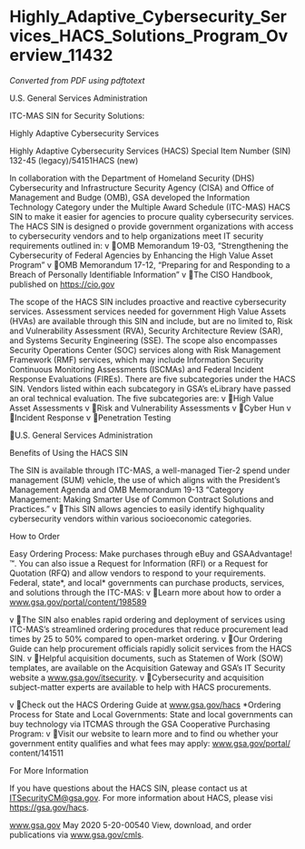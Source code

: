 # Highly_Adaptive_Cybersecurity_Services_HACS_Solutions_Program_Overview_11432

_Converted from PDF using pdftotext_

U.S. General Services Administration

ITC-MAS SIN for
Security Solutions:

Highly Adaptive Cybersecurity Services

Highly Adaptive Cybersecurity Services
(HACS) Special Item Number (SIN) 132-45
(legacy)/54151HACS (new)

In collaboration with the Department of Homeland
Security (DHS) Cybersecurity and Infrastructure Security
Agency (CISA) and Office of Management and Budge
(OMB), GSA developed the Information Technology
Category under the Multiple Award Schedule (ITC-MAS)
HACS SIN to make it easier for agencies to procure
quality cybersecurity services. The HACS SIN is designed
o provide government organizations with access to
cybersecurity vendors and to help organizations meet IT
security requirements outlined in:
v OMB Memorandum 19-03, “Strengthening the
Cybersecurity of Federal Agencies by Enhancing the
High Value Asset Program”
v OMB Memorandum 17-12, “Preparing for and
Responding to a Breach of Personally Identifiable
Information”
v The CISO Handbook, published on https://cio.gov

The scope of the HACS SIN includes proactive and
reactive cybersecurity services. Assessment services
needed for government High Value Assets (HVAs)
are available through this SIN and include, but are no
limited to, Risk and Vulnerability Assessment (RVA),
Security Architecture Review (SAR), and Systems
Security Engineering (SSE). The scope also encompasses
Security Operations Center (SOC) services along with
Risk Management Framework (RMF) services, which
may include Information Security Continuous Monitoring
Assessments (ISCMAs) and Federal Incident Response
Evaluations (FIREs).
There are five subcategories under the HACS SIN.
Vendors listed within each subcategory in GSA’s eLibrary
have passed an oral technical evaluation. The five
subcategories are:
v High Value Asset Assessments
v Risk and Vulnerability Assessments
v Cyber Hun
v Incident Response
v Penetration Testing

U.S. General Services Administration

Benefits of Using the HACS SIN

The SIN is available through ITC-MAS, a well-managed
Tier-2 spend under management (SUM) vehicle, the use
of which aligns with the President’s Management Agenda
and OMB Memorandum 19-13 “Category Management:
Making Smarter Use of Common Contract Solutions and
Practices.”
v This SIN allows agencies to easily identify highquality cybersecurity vendors within various
socioeconomic categories.

How to Order

Easy Ordering Process:
Make purchases through eBuy and GSAAdvantage!™.
You can also issue a Request for Information (RFI) or
a Request for Quotation (RFQ) and allow vendors to
respond to your requirements. Federal, state*, and local*
governments can purchase products, services,
and solutions through the ITC-MAS:
v Learn more about how to order a
www.gsa.gov/portal/content/198589

v The SIN also enables rapid ordering and deployment
of services using ITC-MAS’s streamlined ordering
procedures that reduce procurement lead times by
25 to 50% compared to open-market ordering.
v Our Ordering Guide can help procurement officials
rapidly solicit services from the HACS SIN.
v Helpful acquisition documents, such as Statemen
of Work (SOW) templates, are available on the
Acquisition Gateway and GSA’s IT Security website a
www.gsa.gov/itsecurity.
v Cybersecurity and acquisition subject-matter experts
are available to help with HACS procurements.

v Check out the HACS Ordering Guide at
www.gsa.gov/hacs
*Ordering Process for State and Local Governments:
State and local governments can buy technology via ITCMAS through the GSA Cooperative Purchasing Program:
v Visit our website to learn more and to find ou
whether your government entity qualifies and
what fees may apply: www.gsa.gov/portal/
content/141511

For More Information

If you have questions about the HACS SIN, please contact
us at ITSecurityCM@gsa.gov.
For more information about HACS, please visi
https://gsa.gov/hacs.

www.gsa.gov
May 2020
5-20-00540
View, download, and order publications via www.gsa.gov/cmls.

